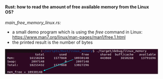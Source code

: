 #### Rust: how to read the amount of free available memory from the Linux OS?

_main_free_memory_linux.rs:_
* a small demo program which is using the _free_ command in Linux: https://www.man7.org/linux/man-pages/man1/free.1.html
* the printed result is the number of bytes

![plot](./pictures/free_mem_linux.png)
